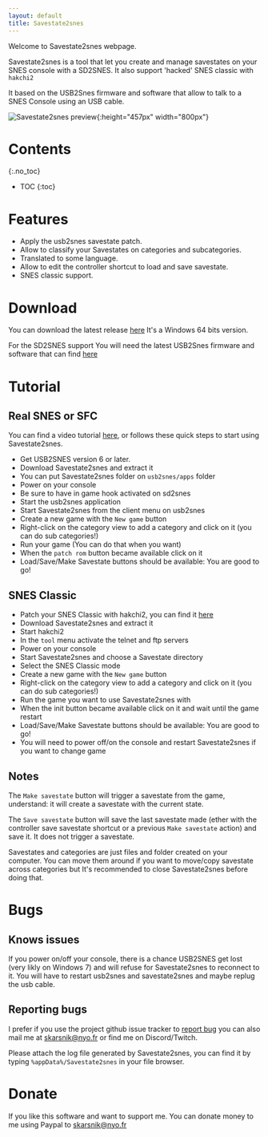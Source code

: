 ```yaml
---
layout: default
title: Savestate2snes
---
```


Welcome to Savestate2snes webpage.

Savestate2snes is a tool that let you create and manage savestates on your SNES console with a SD2SNES. It also
support 'hacked' SNES classic with `hakchi2`

It based on the USB2Snes firmware and software that allow to talk to a SNES Console using an USB cable.

![Savestate2snes preview](https://skarsnik.github.io/Savestate2snes/webimage/main.png){:height="457px" width="800px"}

# Contents
{:.no_toc}

* TOC
{:toc}

# Features

* Apply the usb2snes savestate patch.
* Allow to classify your Savestates on categories and subcategories.
* Translated to some language.
* Allow to edit the controller shortcut to load and save savestate.
* SNES classic support.

# Download

You can download the latest release [here](https://github.com/Skarsnik/Savestate2snes/releases/latest) It's a Windows 64 bits version.

For the SD2SNES support You will need the latest USB2Snes firmware and software that can find [here](https://github.com/RedGuyyyy/sd2snes/releases)

# Tutorial

## Real SNES or SFC

You can find a video tutorial [here](https://youtu.be/Rgk-7xFAvms), or follows these quick steps to start using Savestate2snes.

* Get USB2SNES version 6 or later.
* Download Savestate2snes and extract it
* You can put Savestate2snes folder on `usb2snes/apps` folder
* Power on your console
* Be sure to have in game hook activated on sd2snes
* Start the usb2snes application
* Start Savestate2snes from the client menu on usb2snes
* Create a new game with the `New game` button
* Right-click on the category view to add a category and click on it (you can do sub categories!)
* Run your game (You can do that when you want)
* When the `patch rom` button became available click on it
* Load/Save/Make Savestate buttons should be available: You are good to go!

## SNES Classic

* Patch your SNES Classic with hakchi2, you can find it [here](https://github.com/ClusterM/hakchi2)
* Download Savestate2snes and extract it
* Start hakchi2
* In the `tool` menu activate the telnet and ftp servers
* Power on your console
* Start Savestate2snes and choose a Savestate directory
* Select the SNES Classic mode
* Create a new game with the `New game` button
* Right-click on the category view to add a category and click on it (you can do sub categories!)
* Run the game you want to use Savestate2snes with
* When the init button became available click on it and wait until the game restart
* Load/Save/Make Savestate buttons should be available: You are good to go!
* You will need to power off/on the console and restart Savestate2snes if you want to change game


## Notes

The `Make savestate` button will trigger a savestate from the game, understand: it will create a savestate with the current state.

The `Save savestate` button will save the last savestate made 
(ether with the controller save savestate shortcut or a previous `Make savestate` action) and save it.
It does not trigger a savestate.

Savestates and categories are just files and folder created on your computer. 
You can move them around if you want to move/copy savestate across categories but It's recommended to close Savestate2snes before doing that.

# Bugs

## Knows issues

If you power on/off your console, there is a chance USB2SNES get lost (very likly on Windows 7) and will refuse for Savestate2snes to reconnect to it. You will have to restart usb2snes and savestate2snes
and maybe replug the usb cable.


## Reporting bugs

I prefer if you use the project github issue tracker to [report bug](https://github.com/Skarsnik/Savestate2snes/issues) you can also mail me at skarsnik@nyo.fr or find me on Discord/Twitch.

Please attach the log file generated by Savestate2snes, you can find it by typing `%appData%/Savestate2snes` in your file browser.


# Donate

If you like this software and want to support me. You can donate money to me using Paypal to [skarsnik@nyo.fr](https://www.paypal.me/Skarsnik)